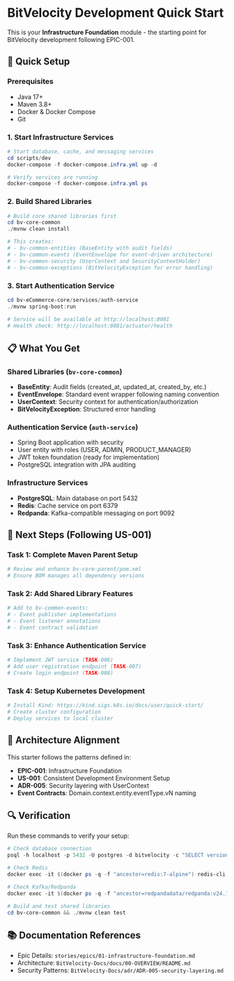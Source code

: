 # BitVelocity Development Quick Start

This is your **Infrastructure Foundation** module - the starting point for BitVelocity development following EPIC-001.

## 🚀 Quick Setup

### Prerequisites
- Java 17+
- Maven 3.8+
- Docker & Docker Compose
- Git

### 1. Start Infrastructure Services
```powershell
# Start database, cache, and messaging services
cd scripts/dev
docker-compose -f docker-compose.infra.yml up -d

# Verify services are running
docker-compose -f docker-compose.infra.yml ps
```

### 2. Build Shared Libraries
```powershell
# Build core shared libraries first
cd bv-core-common
./mvnw clean install

# This creates:
# - bv-common-entities (BaseEntity with audit fields)
# - bv-common-events (EventEnvelope for event-driven architecture)  
# - bv-common-security (UserContext and SecurityContextHolder)
# - bv-common-exceptions (BitVelocityException for error handling)
```

### 3. Start Authentication Service
```powershell
cd bv-eCommerce-core/services/auth-service
./mvnw spring-boot:run

# Service will be available at http://localhost:8081
# Health check: http://localhost:8081/actuator/health
```

## 📋 What You Get

### Shared Libraries (`bv-core-common`)
- **BaseEntity**: Audit fields (created_at, updated_at, created_by, etc.)
- **EventEnvelope**: Standard event wrapper following naming convention
- **UserContext**: Security context for authentication/authorization
- **BitVelocityException**: Structured error handling

### Authentication Service (`auth-service`)
- Spring Boot application with security
- User entity with roles (USER, ADMIN, PRODUCT_MANAGER)
- JWT token foundation (ready for implementation)
- PostgreSQL integration with JPA auditing

### Infrastructure Services
- **PostgreSQL**: Main database on port 5432
- **Redis**: Cache service on port 6379  
- **Redpanda**: Kafka-compatible messaging on port 9092

## 🎯 Next Steps (Following US-001)

### Task 1: Complete Maven Parent Setup
```powershell
# Review and enhance bv-core-parent/pom.xml
# Ensure BOM manages all dependency versions
```

### Task 2: Add Shared Library Features
```powershell
# Add to bv-common-events:
# - Event publisher implementations
# - Event listener annotations
# - Event contract validation
```

### Task 3: Enhance Authentication Service
```powershell
# Implement JWT service (TASK-006)
# Add user registration endpoint (TASK-007)
# Create login endpoint (TASK-008)
```

### Task 4: Setup Kubernetes Development
```powershell
# Install Kind: https://kind.sigs.k8s.io/docs/user/quick-start/
# Create cluster configuration
# Deploy services to local cluster
```

## 📁 Architecture Alignment

This starter follows the patterns defined in:
- **EPIC-001**: Infrastructure Foundation
- **US-001**: Consistent Development Environment Setup  
- **ADR-005**: Security layering with UserContext
- **Event Contracts**: Domain.context.entity.eventType.vN naming

## 🔍 Verification

Run these commands to verify your setup:
```powershell
# Check database connection
psql -h localhost -p 5432 -U postgres -d bitvelocity -c "SELECT version();"

# Check Redis
docker exec -it $(docker ps -q -f "ancestor=redis:7-alpine") redis-cli ping

# Check Kafka/Redpanda
docker exec -it $(docker ps -q -f "ancestor=redpandadata/redpanda:v24.1.3") rpk topic list

# Build and test shared libraries
cd bv-core-common && ./mvnw clean test
```

## 📚 Documentation References
- Epic Details: `stories/epics/01-infrastructure-foundation.md`
- Architecture: `BitVelocity-Docs/docs/00-OVERVIEW/README.md`
- Security Patterns: `BitVelocity-Docs/adr/ADR-005-security-layering.md`